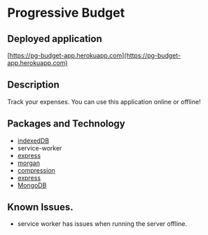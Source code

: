 # Progressive Budget

## Deployed application 
[https://pg-budget-app.herokuapp.com](https://pg-budget-app.herokuapp.com)

## Description
Track your expenses. You can use this application online or offline! 

## Packages and Technology 
* [indexedDB](https://developer.mozilla.org/en-US/docs/Web/API/IndexedDB_API)
* service-worker
* [express](https://www.npmjs.com/package/express)
* [morgan](https://www.npmjs.com/package/morgan)
* [compression](https://www.npmjs.com/package/compression)
* [express](https://www.npmjs.com/package/express)
* [MongoDB](https://www.mongodb.com)

## Known Issues.
* service worker has issues when running the server offline.
